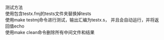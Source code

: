 测试方法<br>
使用包含testx.fmj的tests文件夹替换掉tests<br>
使用make testmj命令进行测试，输出汇编为testx.s， 并且会自动运行，并将返回值echo<br>
使用make clean命令删除所有中间文件和结果<br>